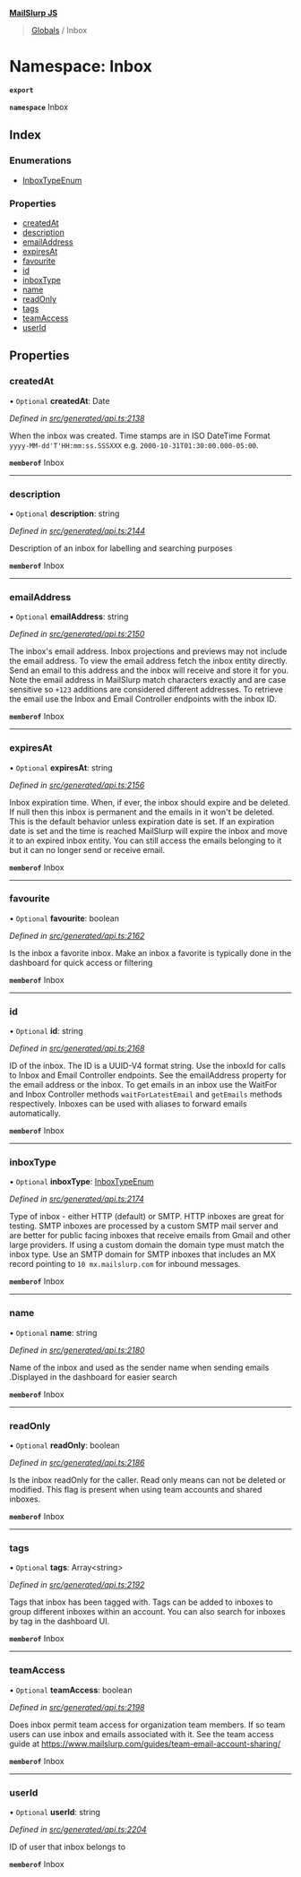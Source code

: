 **[MailSlurp JS](../README.md)**

> [Globals](../README.md) / Inbox

# Namespace: Inbox

**`export`** 

**`namespace`** Inbox

## Index

### Enumerations

* [InboxTypeEnum](../enums/inbox.inboxtypeenum.md)

### Properties

* [createdAt](inbox.md#createdat)
* [description](inbox.md#description)
* [emailAddress](inbox.md#emailaddress)
* [expiresAt](inbox.md#expiresat)
* [favourite](inbox.md#favourite)
* [id](inbox.md#id)
* [inboxType](inbox.md#inboxtype)
* [name](inbox.md#name)
* [readOnly](inbox.md#readonly)
* [tags](inbox.md#tags)
* [teamAccess](inbox.md#teamaccess)
* [userId](inbox.md#userid)

## Properties

### createdAt

• `Optional` **createdAt**: Date

*Defined in [src/generated/api.ts:2138](https://github.com/mailslurp/mailslurp-client/blob/a36d929/src/generated/api.ts#L2138)*

When the inbox was created. Time stamps are in ISO DateTime Format `yyyy-MM-dd'T'HH:mm:ss.SSSXXX` e.g. `2000-10-31T01:30:00.000-05:00`.

**`memberof`** Inbox

___

### description

• `Optional` **description**: string

*Defined in [src/generated/api.ts:2144](https://github.com/mailslurp/mailslurp-client/blob/a36d929/src/generated/api.ts#L2144)*

Description of an inbox for labelling and searching purposes

**`memberof`** Inbox

___

### emailAddress

• `Optional` **emailAddress**: string

*Defined in [src/generated/api.ts:2150](https://github.com/mailslurp/mailslurp-client/blob/a36d929/src/generated/api.ts#L2150)*

The inbox's email address. Inbox projections and previews may not include the email address. To view the email address fetch the inbox entity directly. Send an email to this address and the inbox will receive and store it for you. Note the email address in MailSlurp match characters exactly and are case sensitive so `+123` additions are considered different addresses. To retrieve the email use the Inbox and Email Controller endpoints with the inbox ID.

**`memberof`** Inbox

___

### expiresAt

• `Optional` **expiresAt**: string

*Defined in [src/generated/api.ts:2156](https://github.com/mailslurp/mailslurp-client/blob/a36d929/src/generated/api.ts#L2156)*

Inbox expiration time. When, if ever, the inbox should expire and be deleted. If null then this inbox is permanent and the emails in it won't be deleted. This is the default behavior unless expiration date is set. If an expiration date is set and the time is reached MailSlurp will expire the inbox and move it to an expired inbox entity. You can still access the emails belonging to it but it can no longer send or receive email.

**`memberof`** Inbox

___

### favourite

• `Optional` **favourite**: boolean

*Defined in [src/generated/api.ts:2162](https://github.com/mailslurp/mailslurp-client/blob/a36d929/src/generated/api.ts#L2162)*

Is the inbox a favorite inbox. Make an inbox a favorite is typically done in the dashboard for quick access or filtering

**`memberof`** Inbox

___

### id

• `Optional` **id**: string

*Defined in [src/generated/api.ts:2168](https://github.com/mailslurp/mailslurp-client/blob/a36d929/src/generated/api.ts#L2168)*

ID of the inbox. The ID is a UUID-V4 format string. Use the inboxId for calls to Inbox and Email Controller endpoints. See the emailAddress property for the email address or the inbox. To get emails in an inbox use the WaitFor and Inbox Controller methods `waitForLatestEmail` and `getEmails` methods respectively. Inboxes can be used with aliases to forward emails automatically.

**`memberof`** Inbox

___

### inboxType

• `Optional` **inboxType**: [InboxTypeEnum](../enums/inbox.inboxtypeenum.md)

*Defined in [src/generated/api.ts:2174](https://github.com/mailslurp/mailslurp-client/blob/a36d929/src/generated/api.ts#L2174)*

Type of inbox - either HTTP (default) or SMTP. HTTP inboxes are great for testing. SMTP inboxes are processed by a custom SMTP mail server and are better for public facing inboxes that receive emails from Gmail and other large providers. If using a custom domain the domain type must match the inbox type. Use an SMTP domain for SMTP inboxes that includes an MX record pointing to `10 mx.mailslurp.com` for inbound messages.

**`memberof`** Inbox

___

### name

• `Optional` **name**: string

*Defined in [src/generated/api.ts:2180](https://github.com/mailslurp/mailslurp-client/blob/a36d929/src/generated/api.ts#L2180)*

Name of the inbox and used as the sender name when sending emails .Displayed in the dashboard for easier search

**`memberof`** Inbox

___

### readOnly

• `Optional` **readOnly**: boolean

*Defined in [src/generated/api.ts:2186](https://github.com/mailslurp/mailslurp-client/blob/a36d929/src/generated/api.ts#L2186)*

Is the inbox readOnly for the caller. Read only means can not be deleted or modified. This flag is present when using team accounts and shared inboxes.

**`memberof`** Inbox

___

### tags

• `Optional` **tags**: Array\<string>

*Defined in [src/generated/api.ts:2192](https://github.com/mailslurp/mailslurp-client/blob/a36d929/src/generated/api.ts#L2192)*

Tags that inbox has been tagged with. Tags can be added to inboxes to group different inboxes within an account. You can also search for inboxes by tag in the dashboard UI.

**`memberof`** Inbox

___

### teamAccess

• `Optional` **teamAccess**: boolean

*Defined in [src/generated/api.ts:2198](https://github.com/mailslurp/mailslurp-client/blob/a36d929/src/generated/api.ts#L2198)*

Does inbox permit team access for organization team members. If so team users can use inbox and emails associated with it. See the team access guide at https://www.mailslurp.com/guides/team-email-account-sharing/

**`memberof`** Inbox

___

### userId

• `Optional` **userId**: string

*Defined in [src/generated/api.ts:2204](https://github.com/mailslurp/mailslurp-client/blob/a36d929/src/generated/api.ts#L2204)*

ID of user that inbox belongs to

**`memberof`** Inbox
